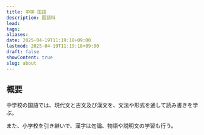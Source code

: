 ```yaml
---
title: 中学 国語
description: 国語科
lead: 
tags: 
aliases: 
date: 2025-04-19T11:19:18+09:00
lastmod: 2025-04-19T11:19:18+09:00
draft: false
showContent: true
slug: about
---
```

## 概要
中学校の国語では、現代文と古文及び漢文を、文法や形式を通して読み書きを学ぶ。

また、小学校を引き継いで、漢字は勿論、物語や説明文の学習も行う。